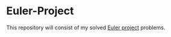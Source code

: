 # Euler-Project
This repository will consist of my solved [Euler project](https://projecteuler.net/) problems. 

